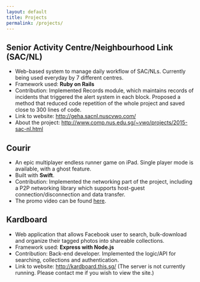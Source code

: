 ```yaml
---
layout: default
title: Projects
permalink: /projects/
---
```

## Senior Activity Centre/Neighbourhood Link (SAC/NL)

- Web-based system to manage daily workflow of SAC/NLs. Currently being used everyday by 7 different centres.
- Framework used: **Ruby on Rails**
- Contribution: Implemented Records module, which maintains records of incidents that triggered the alert system in each block. Proposed a method that reduced code repetition of the whole project and saved close to 300 lines of code.
- Link to website: <http://geha.sacnl.nuscvwo.com/>
- About the project: <http://www.comp.nus.edu.sg/~vwo/projects/2015-sac-nl.html>

## Courir

- An epic multiplayer endless runner game on iPad. Single player mode is available, with a ghost feature.
- Built with **Swift**.
- Contribution: Implemented the networking part of the project, including a P2P networking library which supports host-guest connection/disconnection and data transfer.
- The promo video can be found [here](https://www.youtube.com/watch?v=DSh0OejWRFs).

## Kardboard

- Web application that allows Facebook user to search, bulk-download and organize their tagged photos into shareable collections.
- Framework used: **Express with Node.js**
- Contribution: Back-end developer. Implemented the logic/API for searching, collections and
authentication.
- Link to website: <http://kardboard.this.sg/> (The server is not currently running. Please contact me if you wish to view the site.)

